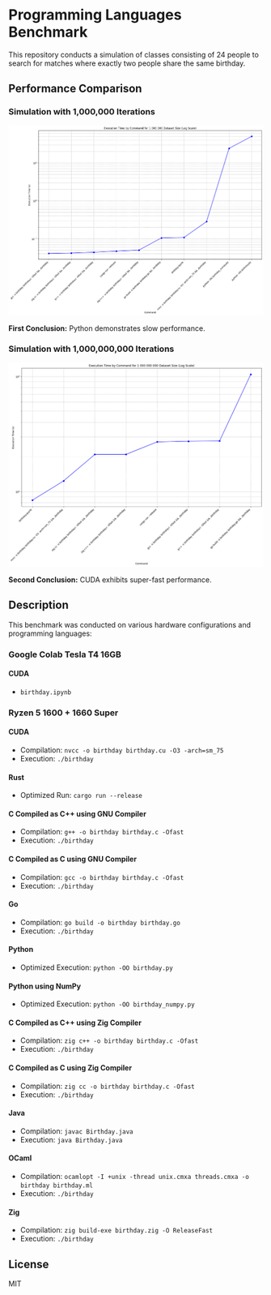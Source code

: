 # Programming Languages Benchmark

This repository conducts a simulation of classes consisting of 24 people to search for matches where exactly two people share the same birthday.

## Performance Comparison

### Simulation with 1,000,000 Iterations
![Simulation with 1,000,000 Iterations](1_000_000.png)

**First Conclusion:** Python demonstrates slow performance.

### Simulation with 1,000,000,000 Iterations
![Simulation with 1,000,000,000 Iterations](1_000_000_000.png)

**Second Conclusion:** CUDA exhibits super-fast performance.

## Description

This benchmark was conducted on various hardware configurations and programming languages:

### Google Colab Tesla T4 16GB

#### CUDA
- `birthday.ipynb`

### Ryzen 5 1600 + 1660 Super

#### CUDA
- Compilation: `nvcc -o birthday birthday.cu -O3 -arch=sm_75`
- Execution: `./birthday`

#### Rust
- Optimized Run: `cargo run --release`

#### C Compiled as C++ using GNU Compiler
- Compilation: `g++ -o birthday birthday.c -Ofast`
- Execution: `./birthday`

#### C Compiled as C using GNU Compiler
- Compilation: `gcc -o birthday birthday.c -Ofast`
- Execution: `./birthday`

#### Go
- Compilation: `go build -o birthday birthday.go`
- Execution: `./birthday`

#### Python
- Optimized Execution: `python -OO birthday.py`

#### Python using NumPy
- Optimized Execution: `python -OO birthday_numpy.py`

#### C Compiled as C++ using Zig Compiler
- Compilation: `zig c++ -o birthday birthday.c -Ofast`
- Execution: `./birthday`

#### C Compiled as C using Zig Compiler
- Compilation: `zig cc -o birthday birthday.c -Ofast`
- Execution: `./birthday`

#### Java
- Compilation: `javac Birthday.java`
- Execution: `java Birthday.java`

#### OCaml
- Compilation: `ocamlopt -I +unix -thread unix.cmxa threads.cmxa -o birthday birthday.ml`
- Execution: `./birthday`

#### Zig
- Compilation: `zig build-exe birthday.zig -O ReleaseFast`
- Execution: `./birthday`

## License

MIT